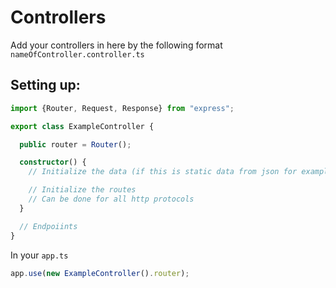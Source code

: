 # Controllers

Add your controllers in here by the following format `nameOfController.controller.ts`

## Setting up:

```Typescript
import {Router, Request, Response} from "express";

export class ExampleController {

  public router = Router();

  constructor() {
    // Initialize the data (if this is static data from json for example) in a public array

    // Initialize the routes
    // Can be done for all http protocols
  }

  // Endpoiints
}
```

In your `app.ts`

```typescript
app.use(new ExampleController().router);
```
